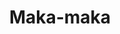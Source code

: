 --- 
title: "Maka-maka"
publishdate: "2019-4-1T16:48:46+02:00"
src: "https://365manga.net/manga/maka-maka"
image: "https://data.365manga.net/images/thumbnails/24346-maka-maka.jpg"
description: "From Lililicious: Some of the chapters are just about sex, often in public places, but that isn't all Maka-Maka is about. It's about having someone who tells you your skin looks beautiful in the moonlight. It's about having someone who calls you the night of your birthday, when you're feeling down because you just slept with a guy who turned out to be a jerk, and thanks you for being…"
---